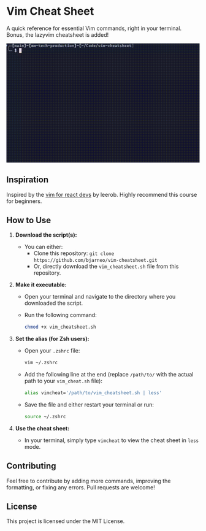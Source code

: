 # Vim Cheat Sheet

A quick reference for essential Vim commands, right in your terminal. Bonus, the lazyvim cheatsheet is added!

![Demo](demo.gif)

## Inspiration

Inspired by the [vim for react devs](https://github.com/leerob/vim-for-react-devs) by leerob. Highly recommend this course for beginners.

## How to Use

1. **Download the script(s):**

   * You can either:
     * Clone this repository: `git clone https://github.com/bjarneo/vim-cheatsheet.git`
     * Or, directly download the `vim_cheatsheet.sh` file from this repository.

2. **Make it executable:**

   * Open your terminal and navigate to the directory where you downloaded the script.
   * Run the following command:

     ```bash
     chmod +x vim_cheatsheet.sh
     ```

3. **Set the alias (for Zsh users):**

   * Open your `.zshrc` file:

     ```bash
     vim ~/.zshrc 
     ```

   * Add the following line at the end (replace `/path/to/` with the actual path to your `vim_cheat.sh` file):

     ```bash
     alias vimcheat='/path/to/vim_cheatsheet.sh | less'
     ```

   * Save the file and either restart your terminal or run:

     ```bash
     source ~/.zshrc
     ```

4. **Use the cheat sheet:**

   * In your terminal, simply type `vimcheat` to view the cheat sheet in `less` mode.

## Contributing

Feel free to contribute by adding more commands, improving the formatting, or fixing any errors. Pull requests are welcome!

## License

This project is licensed under the MIT License.
